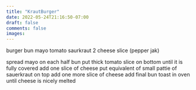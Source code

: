 ```yaml
---
title: "KrautBurger"
date: 2022-05-24T21:16:50-07:00
draft: false
comments: false
images:
---
```


burger bun
mayo
tomato
saurkraut
2 cheese slice (pepper jak)

spread mayo on each half bun
put thick tomato slice on bottom until it is fully covered
add one slice of cheese
put equivalent of small pattie of sauerkraut on top
add one more slice of cheese
add final bun
toast in oven until cheese is nicely melted
